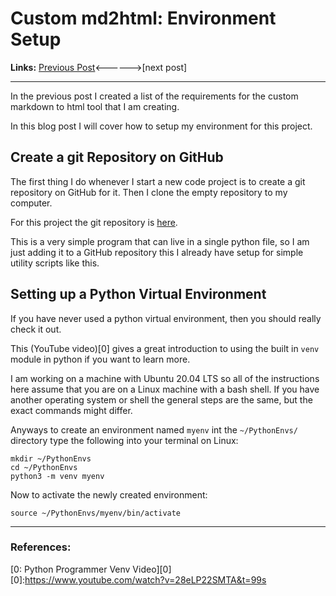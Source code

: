# Custom md2html: Environment Setup 

**Links:** [Previous Post](./b_md2html_post0_intro.md)<------>[next post]

___

In the previous post I created a list of the requirements for the custom markdown to html tool that I am creating.  

In this blog post I will cover how to setup my environment for this project. 

## Create a git Repository on GitHub

The first thing I do whenever I start a new code project is to create a git repository on GitHub for it. Then I clone the empty repository to my computer. 

For this project the git repository is [here](https://github.com/joey-public/MyScripts). 

This is a very simple program that can live in a single python file, so I am just adding it to a GitHub repository this I already have setup for simple utility scripts like this. 

## Setting up a Python Virtual Environment

If you have never used a python virtual environment, then you should really check it out.

This (YouTube video)[0] gives a great introduction to using the built in `venv` module in python if you want to learn more. 

I am working on a machine with Ubuntu 20.04 LTS so all of the instructions here assume that you are on a Linux machine with a bash shell. If you have another operating system or shell the general steps are the same, but the exact commands might differ. 

Anyways to create an environment named `myenv` int the `~/PythonEnvs/` directory type the following into your terminal on Linux:

```
mkdir ~/PythonEnvs
cd ~/PythonEnvs
python3 -m venv myenv
```

Now to activate the newly created environment:

```
source ~/PythonEnvs/myenv/bin/activate
```

___
### References:
[0: Python Programmer Venv Video][0]
[0]:https://www.youtube.com/watch?v=28eLP22SMTA&t=99s

